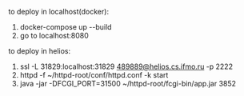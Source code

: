 to deploy in localhost(docker):
1) docker-compose up --build
2) go to localhost:8080

to deploy in helios:
1) ssl -L 31829:localhost:31829 489889@helios.cs.ifmo.ru -p 2222
2) httpd -f ~/httpd-root/conf/httpd.conf -k start
3) java -jar -DFCGI_PORT=31500 ~/httpd-root/fcgi-bin/app.jar
3852